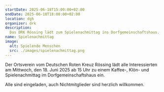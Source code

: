 ```yaml
---
startDate: 2025-06-18T15:00:00+02:00
endDate: 2025-06-18T18:00:00+02:00
location: dgh
organizer: drk
description:
  Das DRK Rössing lädt zum Spielenachmittag ins Dorfgemeinschaftshaus.
name: Spielenachmittag
image:
  alt: Spielende Menschen
  src: ./images/spielenachmittag.png
---
```


Der Ortsverein vom Deutschen Roten Kreuz Rössing lädt alle Interessierten am
Mittwoch, den 18. Juni 2025 ab 15 Uhr zu einem Kaffee-, Klön- und
Spielenachmittag im Dorfgemeinschaftshaus ein.

Alle sind eingeladen, auch Nichtmitglieder sind herzlich willkommen.
